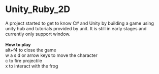 # Unity_Ruby_2D

A project started to get to know C# and Unity by building a game using unity hub and tutorials provided by unit.
It is still in early stages and currently only support window. </br> </br>
<b> How to play </b> </br>
alt+f4 to close the game </br>
w a s d or arrow keys to move the character </br>
c to fire projectile </br>
x to interact with the frog
